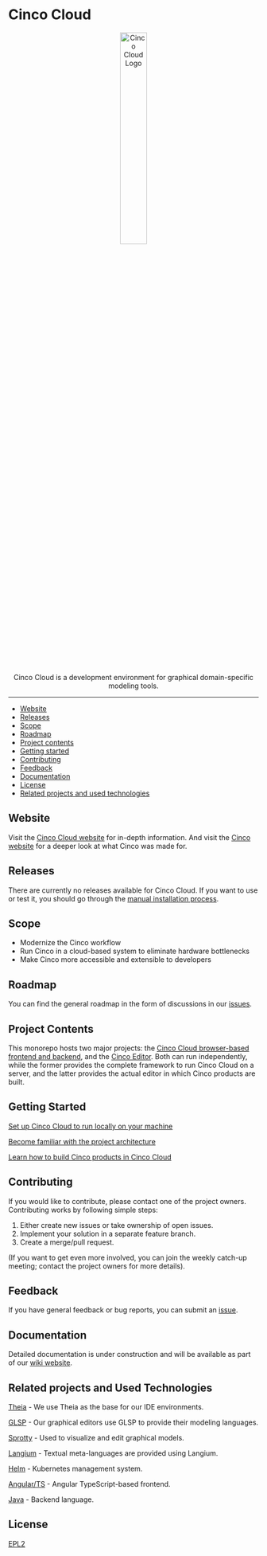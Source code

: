 # Cinco Cloud

<div align="center">
    <img src="https://gitlab.com/scce/cinco-cloud/-/raw/main/docs/vuepress/src/.vuepress/public/assets/cinco_cloud_logo.png" width="33%" alt="Cinco Cloud Logo" />
    <div>Cinco Cloud is a development environment for graphical domain-specific modeling tools.</div>
    <hr />
</div>

- [Website](#website)
- [Releases](#releases)
- [Scope](#scope)
- [Roadmap](#roadmap)
- [Project contents](#project-contents)
- [Getting started](#getting-started)
- [Contributing](#contributing)
- [Feedback](#feedback)
- [Documentation](#documentation)
- [License](#license)
- [Related projects and used technologies](#related-projects-and-used-technologies)

## Website

Visit the [Cinco Cloud website](https://scce.gitlab.io/cinco-cloud/) for in-depth information.
And visit the [Cinco website](https://cinco.scce.info/) for a deeper look at what Cinco was made for.

## Releases

There are currently no releases available for Cinco Cloud. If you want to use or test it, you should go through the [manual installation process](#getting-started).

## Scope

- Modernize the Cinco workflow
- Run Cinco in a cloud-based system to eliminate hardware bottlenecks
- Make Cinco more accessible and extensible to developers

## Roadmap

You can find the general roadmap in the form of discussions in our [issues](https://gitlab.com/scce/cinco-cloud/-/issues/?label_name%5B%5D=Discussion).

## Project Contents

This monorepo hosts two major projects: the [Cinco Cloud browser-based frontend and backend](https://gitlab.com/scce/cinco-cloud/-/tree/main/cinco-cloud?ref_type=heads), and the [Cinco Editor](https://gitlab.com/scce/cinco-cloud/-/tree/main/cinco-cloud-archetype?ref_type=heads).
Both can run independently, while the former provides the complete framework to run Cinco Cloud on a server, and the latter provides the actual editor in which Cinco products are built.

## Getting Started

[Set up Cinco Cloud to run locally on your machine](https://scce.gitlab.io/cinco-cloud/content/developer-guide/installation/#preparations)

[Become familiar with the project architecture](https://scce.gitlab.io/cinco-cloud/content/developer-guide/overview/#directories)

[Learn how to build Cinco products in Cinco Cloud](https://scce.gitlab.io/cinco-cloud/content/user-guide/building-cinco-products/)

## Contributing

If you would like to contribute, please contact one of the project owners.
Contributing works by following simple steps:

1. Either create new issues or take ownership of open issues.
2. Implement your solution in a separate feature branch.
3. Create a merge/pull request.

(If you want to get even more involved, you can join the weekly catch-up meeting; contact the project owners for more details).

## Feedback

If you have general feedback or bug reports, you can submit an [issue](https://gitlab.com/scce/cinco-cloud/-/issues/new).

## Documentation

Detailed documentation is under construction and will be available as part of our [wiki website](https://scce.gitlab.io/cinco-cloud/).

## Related projects and Used Technologies

[Theia][theia] - We use Theia as the base for our IDE environments.

[GLSP][glsp] - Our graphical editors use GLSP to provide their modeling languages.

[Sprotty][sprotty] - Used to visualize and edit graphical models.

[Langium][langium] - Textual meta-languages are provided using Langium.

[Helm][helm] - Kubernetes management system.

[Angular/TS][angular] - Angular TypeScript-based frontend.

[Java][java] - Backend language.

[//]: # "Source definitions"
[theia]: https://github.com/eclipse-theia/theia "Theia"
[glsp]: https://github.com/eclipse-glsp/glsp "The Graphical Language Server Platform"
[sprotty]: https://sprotty.org/ "Sprotty"
[langium]: https://langium.org/ "Langium"
[helm]: https://helm.sh/ "Helm"
[angular]: https://angular.io/ "Angular"
[java]: https://www.java.com/de/ "Java"

## License

[EPL2](https://www.eclipse.org/legal/epl-2.0/)
